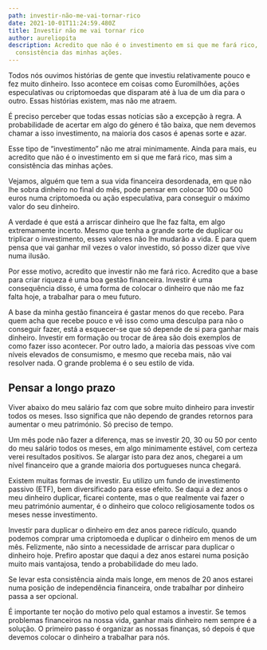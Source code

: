 ```yaml
---
path: investir-não-me-vai-tornar-rico
date: 2021-10-01T11:24:59.480Z
title: Investir não me vai tornar rico
author: aureliopita
description: Acredito que não é o investimento em si que me fará rico, mas sim a
  consistência das minhas ações.
---
```

Todos nós ouvimos histórias de gente que investiu relativamente pouco e fez muito dinheiro. Isso acontece em coisas como Euromilhões, ações especulativas ou criptomoedas que disparam até à lua de um dia para o outro. Essas histórias existem, mas não me atraem.

É preciso perceber que todas essas notícias são a excepção à regra. A probabilidade de acertar em algo do género é tão baixa, que nem devemos chamar a isso investimento, na maioria dos casos é apenas sorte e azar.

Esse tipo de “investimento” não me atrai minimamente. Ainda para mais, eu acredito que não é o investimento em si que me fará rico, mas sim a consistência das minhas ações.

Vejamos, alguém que tem a sua vida financeira desordenada, em que não lhe sobra dinheiro no final do mês, pode pensar em colocar 100 ou 500 euros numa criptomoeda ou ação especulativa, para conseguir o máximo valor do seu dinheiro.

A verdade é que está a arriscar dinheiro que lhe faz falta, em algo extremamente incerto. Mesmo que tenha a grande sorte de duplicar ou triplicar o investimento, esses valores não lhe mudarão a vida. E para quem pensa que vai ganhar mil vezes o valor investido, só posso dizer que vive numa ilusão.

Por esse motivo, acredito que investir não me fará rico. Acredito que a base para criar riqueza é uma boa gestão financeira. Investir é uma consequência disso, é uma forma de colocar o dinheiro que não me faz falta hoje, a trabalhar para o meu futuro.

A base da minha gestão financeira é gastar menos do que recebo. Para quem acha que recebe pouco e vê isso como uma desculpa para não o conseguir fazer, está a esquecer-se que só depende de si para ganhar mais dinheiro. Investir em formação ou trocar de área são dois exemplos de como fazer isso acontecer. Por outro lado, a maioria das pessoas vive com níveis elevados de consumismo, e mesmo que receba mais, não vai resolver nada. O grande problema é o seu estilo de vida.

## Pensar a longo prazo

Viver abaixo do meu salário faz com que sobre muito dinheiro para investir todos os meses. Isso significa que não dependo de grandes retornos para aumentar o meu património. Só preciso de tempo.

Um mês pode não fazer a diferença, mas se investir 20, 30 ou 50 por cento do meu salário todos os meses, em algo minimamente estável, com certeza verei resultados positivos. Se alargar isto para dez anos, chegarei a um nível financeiro que a grande maioria dos portugueses nunca chegará.

Existem muitas formas de investir. Eu utilizo um fundo de investimento passivo (ETF), bem diversificado para esse efeito. Se daqui a dez anos o meu dinheiro duplicar, ficarei contente, mas o que realmente vai fazer o meu património aumentar, é o dinheiro que coloco religiosamente todos os meses nesse investimento.

Investir para duplicar o dinheiro em dez anos parece ridículo, quando podemos comprar uma criptomoeda e duplicar o dinheiro em menos de um mês. Felizmente, não sinto a necessidade de arriscar para duplicar o dinheiro hoje. Prefiro apostar que daqui a dez anos estarei numa posição muito mais vantajosa, tendo a probabilidade do meu lado. 

Se levar esta consistência ainda mais longe, em menos de 20 anos estarei numa posição de independência financeira, onde trabalhar por dinheiro passa a ser opcional.

É importante ter noção do motivo pelo qual estamos a investir. Se temos problemas financeiros na nossa vida, ganhar mais dinheiro nem sempre é a solução. O primeiro passo é organizar as nossas finanças, só depois é que devemos colocar o dinheiro a trabalhar para nós.
